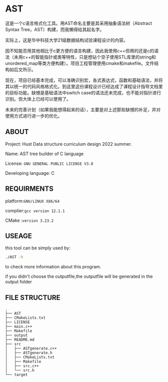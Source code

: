# AST

这是一个c语言格式化工具。用AST命名主要是其采用抽象语法树（Abstract Syntax Tree，AST）构建，而我懒得给其起名字。

实际上，这是华中科技大学21级数据结构试验课程设计的内容。

因不知能否用其他相比于c更方便的语言构建，因此我使用c++但用的还是c的语法（未用c++的智能指针或类等特性，只是想钻个空子使用STL库里的string和unordered_map等类方便构建）。项目工程管理使用cmake和makefile。文件结构如后文所示。

现在，项目已经基本完成，可以准确识别宏，各式表达式，函数和基础语法，并将其以统一的代码风格格式化。到这里这份课程设计已经达成了课程设计指导文档里的目标功能。缺憾是基础语法中switch case的语法还未完成，也不能对指针进行识别。但大体上已经可以使用了。

未来的完善计划（如果我能想得起来的话），主要是对上述那些缺憾的补足，并对使用方式进行进一步的优化。

## ABOUT

Project: Hust Data structure curriculum design 2022 summer.

Name: AST tree builder of C language

License: `GNU GENERAL PUBLIC LICENSE V3.0`

Developing language: C

## REQUIRMENTS

platform:`GNU/LINUX X86/64`

complier:`gcc version 12.1.1`

CMake :`version 3.23.2`

## USEAGE

this tool can be simply used by:

```bash
./AST -h
```

to check more information about this program.

if you didn't choose the outputfile,the outputfile will be generated in the output folder

## FILE STRUCTURE

```
.
├── AST
├── CMakeLists.txt
├── LICENSE
├── main.c++
├── Makefile
├── output
├── README.md
├── src
│   ├── ASTgenerate.c++
│   ├── ASTgenerate.h
│   ├── CMakeLists.txt
│   ├── Makefile
│   ├── src.c++
│   └── src.h
└── target
```
